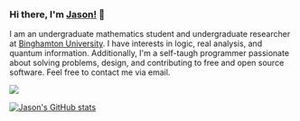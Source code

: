 ### Hi there, I'm [Jason!](https://jason-kenyon.com) 👋
I am an undergraduate mathematics student and undergraduate researcher at [Binghamton University](https://www2.math.binghamton.edu/p/start). I have interests in logic, real analysis, and quantum information. Additionally, I'm a self-taugh programmer passionate about solving problems, design, and contributing to free and open source software. Feel free to contact me via email.




<a href="mailto:jason0kenyon@gmail.com">
 <img align="left" src="https://img.shields.io/badge/Gmail-D14836?style=for-the-badge&logo=gmail&logoColor=white" />
 

 
 </p>
<br/>


 
[![Jason's GitHub stats](https://github-readme-stats.vercel.app/api?username=jason0kenyon&count_private=true&show_icons=true&theme=tokyonight)](https://github.com/anuraghazra/github-readme-stats)
<br/>
 



